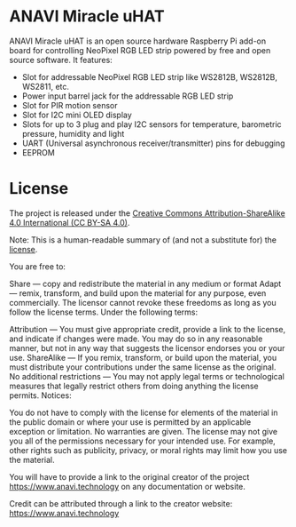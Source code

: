 # ANAVI Miracle uHAT

ANAVI Miracle uHAT is an open source hardware Raspberry Pi add-on board for controlling NeoPixel RGB LED strip powered by free and open source software. It features:

* Slot for addressable NeoPixel RGB LED strip like WS2812B, WS2812B, WS2811, etc.
* Power input barrel jack for the addressable RGB LED strip
* Slot for PIR motion sensor
* Slot for I2C mini OLED display
* Slots for up to 3 plug and play I2C sensors for temperature, barometric pressure, humidity and light
* UART (Universal asynchronous receiver/transmitter) pins for debugging
* EEPROM

# License

The project is released under the [Creative Commons Attribution-ShareAlike 4.0 International (CC BY-SA 4.0)](https://creativecommons.org/licenses/by-sa/4.0/).

Note: This is a human-readable summary of (and not a substitute for) the [license](https://creativecommons.org/licenses/by-sa/4.0/legalcode).

You are free to:

Share — copy and redistribute the material in any medium or format Adapt — remix, transform, and build upon the material for any purpose, even commercially. The licensor cannot revoke these freedoms as long as you follow the license terms. Under the following terms:

Attribution — You must give appropriate credit, provide a link to the license, and indicate if changes were made. You may do so in any reasonable manner, but not in any way that suggests the licensor endorses you or your use. ShareAlike — If you remix, transform, or build upon the material, you must distribute your contributions under the same license as the original. No additional restrictions — You may not apply legal terms or technological measures that legally restrict others from doing anything the license permits. Notices:

You do not have to comply with the license for elements of the material in the public domain or where your use is permitted by an applicable exception or limitation. No warranties are given. The license may not give you all of the permissions necessary for your intended use. For example, other rights such as publicity, privacy, or moral rights may limit how you use the material.

You will have to provide a link to the original creator of the project https://www.anavi.technology on any documentation or website.

Credit can be attributed through a link to the creator website: https://www.anavi.technology
